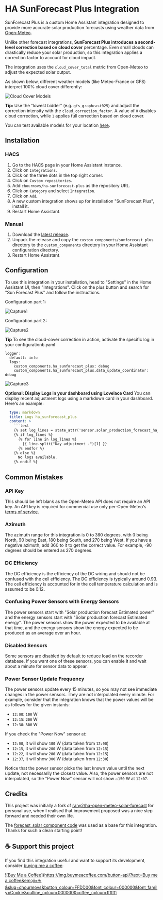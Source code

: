 # HA SunForecast Plus Integration

SunForecast Plus is a custom Home Assistant integration designed to provide more accurate solar production forecasts using weather data from [Open-Meteo](https://open-meteo.com/).

Unlike other forecast integrations, **SunForecast Plus introduces a second-level correction based on cloud cover** percentage. Even small clouds can drastically reduce your solar production, so this integration applies a correction factor to account for cloud impact.

The integration uses the `cloud_cover_total` metric from Open-Meteo to adjust the expected solar output.

As shown below, different weather models (like Meteo-France or GFS) interpret 100% cloud cover differently:

![Cloud Cover Models](https://i.imgur.com/2ZTGl62.png)

**Tip:** Use the "lowest bidder" (e.g. `gfs_graphcast025`) and adjust the correction intensity with the `cloud_correction_factor`. A value of `0` disables cloud correction, while `1` applies full correction based on cloud cover.

You can test available models for your location [here](https://open-meteo.com/en/docs?hourly=temperature_2m,cloud_cover).


## Installation

### HACS

1. Go to the HACS page in your Home Assistant instance.
2. Click on `Integrations`.
3. Click on the three dots in the top right corner.
4. Click on `Custom repositories`.
5. Add `chourmovs/ha-sunforecast-plus` as the repository URL.
6. Click on `Category` and select `Integration`.
7. Click on `Add`.
8. A new custom integration shows up for installation "SunForecast Plus", install it.
9. Restart Home Assistant.


### Manual

1. Download the [latest release](https://github.com/chourmovs/ha-sunforecast-plus/releases/latest).
2. Unpack the release and copy the `custom_components/sunforecast_plus` directory to the `custom_components` directory in your Home Assistant configuration directory.
3. Restart Home Assistant.


## Configuration

To use this integration in your installation, head to "Settings" in the Home Assistant UI, then "Integrations". Click on the plus button and search for "Sun Forecast Plus" and follow the instructions.

Configuration part 1:

![Capture1](https://i.imgur.com/vUW141X.png)

Configuration part 2:

![Capture2](https://i.imgur.com/C8Pgflj.png)


**Tip**
To see the cloud-cover correction in action, activate the specific log in your configurationb.yaml
```
logger:
  default: info
  logs:
    custom_components.ha_sunforecast_plus: debug
    custom_components.ha_sunforecast_plus.data_update_coordinator: debug
```
![Capture3](https://i.imgur.com/aJ0IIPw.png)

**Optional: Display Logs in your dashboard using Lovelace Card**
You can display recent adjustment logs using a markdown card in your dashboard. Here's an example:

```yaml
  type: markdown
  title: Logs ha_sunforecast_plus
  content: >
    ```text
    {% set log_lines = state_attr('sensor.solar_production_forecast_ha_sunforecast_logs', 'log_lines') %}
    {% if log_lines %}
      {% for line in log_lines %}
        {{ line.split("Day adjustment -")[1] }}
      {% endfor %}
    {% else %}
      No logs available.
    {% endif %}
```
## Common Mistakes

### API Key

This should be left blank as the Open-Meteo API does not require an API key. An API key is required for commercial use only per-Open-Meteo's [terms of service](https://open-meteo.com/en/terms).

### Azimuth

The azimuth range for this integration is 0 to 360 degrees, with 0 being North, 90 being East, 180 being South, and 270 being West. If you have a negative azimuth, add 360 to it to get the correct value. For example, -90 degrees should be entered as 270 degrees.

### DC Efficiency

The DC efficiency is the efficiency of the DC wiring and should not be confused with the cell efficiency. The DC efficiency is typically around 0.93. The cell efficiency is accounted for in the cell temperature calculation and is assumed to be 0.12.

### Confusing Power Sensors with Energy Sensors

The power sensors start with "Solar production forecast Estimated power" and the energy sensors start with "Solar production forecast Estimated energy". The power sensors show the power expected to be available at that time, and the energy sensors show the energy expected to be produced as an average over an hour.


### Disabled Sensors

Some sensors are disabled by default to reduce load on the recorder database. If you want one of these sensors, you can enable it and wait about a minute for sensor data to appear.

### Power Sensor Update Frequency

The power sensors update every 15 minutes, so you may not see immediate changes in the power sensors. They are not interpolated every minute. For example, consider that the integration knows that the power values will be as follows for the given instants:

- `12:00`: `100` W
- `12:15`: `200` W
- `12:30`: `300` W

If you check the "Power Now" sensor at:

- `12:00`, it will show `100` W (data taken from `12:00`)
- `12:15`, it will show `200` W (data taken from `12:15`)
- `12:22`, it will show `200` W (data taken from `12:15`)
- `12:37`, it will show `300` W (data taken from `12:30`)

Notice that the power sensor picks the last known value until the next update, not necessarily the closest value. Also, the power sensors are not interpolated, so the "Power Now" sensor will not show ~`150` W at `12:07`.



## Credits

This project was initially a fork of [rany2/ha-open-meteo-solar-forecast](https://github.com/rany2/ha-open-meteo-solar-forecast) for personal use, when I realised that improvement proposed was a nice step forward and needed their own life.

The [forecast_solar component code](https://github.com/home-assistant/core/tree/dev/homeassistant/components/forecast_solar) was used as a base for this integration. Thanks for such a clean starting point!

## ☕ Support this project

If you find this integration useful and want to support its development, consider [buying me a coffee](https://www.buymeacoffee.com/chourmovs):

[![Buy Me a Coffee](https://img.buymeacoffee.com/button-api/?text=Buy me a coffee&emoji=☕&slug=chourmovs&button_colour=FFDD00&font_colour=000000&font_family=Cookie&outline_colour=000000&coffee_colour=ffffff)](https://www.buymeacoffee.com/chourmovs)